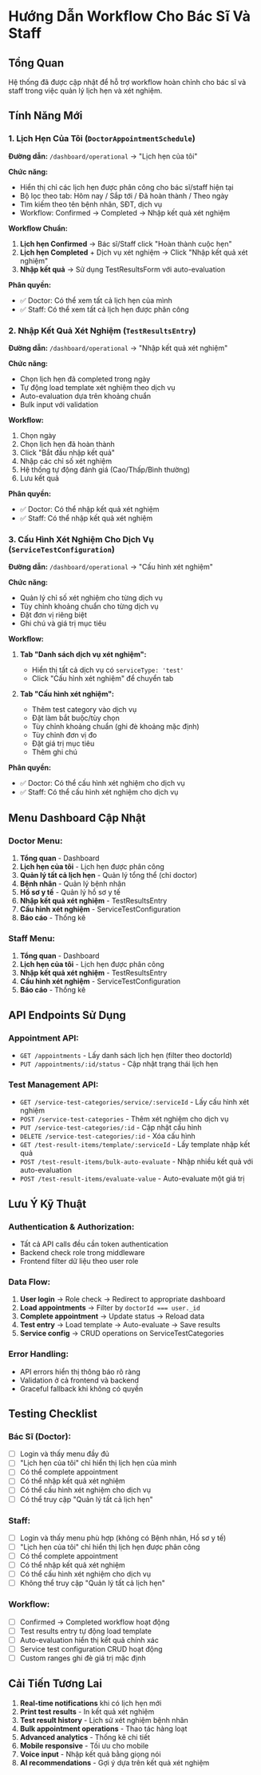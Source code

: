 # Hướng Dẫn Workflow Cho Bác Sĩ Và Staff

## Tổng Quan

Hệ thống đã được cập nhật để hỗ trợ workflow hoàn chỉnh cho bác sĩ và staff trong việc quản lý lịch hẹn và xét nghiệm.

## Tính Năng Mới

### 1. Lịch Hẹn Của Tôi (`DoctorAppointmentSchedule`)

**Đường dẫn:** `/dashboard/operational` → "Lịch hẹn của tôi"

**Chức năng:**
- Hiển thị chỉ các lịch hẹn được phân công cho bác sĩ/staff hiện tại
- Bộ lọc theo tab: Hôm nay / Sắp tới / Đã hoàn thành / Theo ngày
- Tìm kiếm theo tên bệnh nhân, SĐT, dịch vụ
- Workflow: Confirmed → Completed → Nhập kết quả xét nghiệm

**Workflow Chuẩn:**
1. **Lịch hẹn Confirmed** → Bác sĩ/Staff click "Hoàn thành cuộc hẹn"
2. **Lịch hẹn Completed** + Dịch vụ xét nghiệm → Click "Nhập kết quả xét nghiệm"
3. **Nhập kết quả** → Sử dụng TestResultsForm với auto-evaluation

**Phân quyền:**
- ✅ Doctor: Có thể xem tất cả lịch hẹn của mình
- ✅ Staff: Có thể xem tất cả lịch hẹn được phân công

### 2. Nhập Kết Quả Xét Nghiệm (`TestResultsEntry`)

**Đường dẫn:** `/dashboard/operational` → "Nhập kết quả xét nghiệm"

**Chức năng:**
- Chọn lịch hẹn đã completed trong ngày
- Tự động load template xét nghiệm theo dịch vụ
- Auto-evaluation dựa trên khoảng chuẩn
- Bulk input với validation

**Workflow:**
1. Chọn ngày
2. Chọn lịch hẹn đã hoàn thành
3. Click "Bắt đầu nhập kết quả"
4. Nhập các chỉ số xét nghiệm
5. Hệ thống tự động đánh giá (Cao/Thấp/Bình thường)
6. Lưu kết quả

**Phân quyền:**
- ✅ Doctor: Có thể nhập kết quả xét nghiệm
- ✅ Staff: Có thể nhập kết quả xét nghiệm

### 3. Cấu Hình Xét Nghiệm Cho Dịch Vụ (`ServiceTestConfiguration`)

**Đường dẫn:** `/dashboard/operational` → "Cấu hình xét nghiệm"

**Chức năng:**
- Quản lý chỉ số xét nghiệm cho từng dịch vụ
- Tùy chỉnh khoảng chuẩn cho từng dịch vụ
- Đặt đơn vị riêng biệt
- Ghi chú và giá trị mục tiêu

**Workflow:**
1. **Tab "Danh sách dịch vụ xét nghiệm":**
   - Hiển thị tất cả dịch vụ có `serviceType: 'test'`
   - Click "Cấu hình xét nghiệm" để chuyển tab

2. **Tab "Cấu hình xét nghiệm":**
   - Thêm test category vào dịch vụ
   - Đặt làm bắt buộc/tùy chọn
   - Tùy chỉnh khoảng chuẩn (ghi đè khoảng mặc định)
   - Tùy chỉnh đơn vị đo
   - Đặt giá trị mục tiêu
   - Thêm ghi chú

**Phân quyền:**
- ✅ Doctor: Có thể cấu hình xét nghiệm cho dịch vụ
- ✅ Staff: Có thể cấu hình xét nghiệm cho dịch vụ

## Menu Dashboard Cập Nhật

### Doctor Menu:
1. **Tổng quan** - Dashboard
2. **Lịch hẹn của tôi** - Lịch hẹn được phân công
3. **Quản lý tất cả lịch hẹn** - Quản lý tổng thể (chỉ doctor)
4. **Bệnh nhân** - Quản lý bệnh nhân
5. **Hồ sơ y tế** - Quản lý hồ sơ y tế
6. **Nhập kết quả xét nghiệm** - TestResultsEntry
7. **Cấu hình xét nghiệm** - ServiceTestConfiguration
8. **Báo cáo** - Thống kê

### Staff Menu:
1. **Tổng quan** - Dashboard
2. **Lịch hẹn của tôi** - Lịch hẹn được phân công
3. **Nhập kết quả xét nghiệm** - TestResultsEntry
4. **Cấu hình xét nghiệm** - ServiceTestConfiguration
5. **Báo cáo** - Thống kê

## API Endpoints Sử Dụng

### Appointment API:
- `GET /appointments` - Lấy danh sách lịch hẹn (filter theo doctorId)
- `PUT /appointments/:id/status` - Cập nhật trạng thái lịch hẹn

### Test Management API:
- `GET /service-test-categories/service/:serviceId` - Lấy cấu hình xét nghiệm
- `POST /service-test-categories` - Thêm xét nghiệm cho dịch vụ
- `PUT /service-test-categories/:id` - Cập nhật cấu hình
- `DELETE /service-test-categories/:id` - Xóa cấu hình
- `GET /test-result-items/template/:serviceId` - Lấy template nhập kết quả
- `POST /test-result-items/bulk-auto-evaluate` - Nhập nhiều kết quả với auto-evaluation
- `POST /test-result-items/evaluate-value` - Auto-evaluate một giá trị

## Lưu Ý Kỹ Thuật

### Authentication & Authorization:
- Tất cả API calls đều cần token authentication
- Backend check role trong middleware
- Frontend filter dữ liệu theo user role

### Data Flow:
1. **User login** → Role check → Redirect to appropriate dashboard
2. **Load appointments** → Filter by `doctorId === user._id`
3. **Complete appointment** → Update status → Reload data
4. **Test entry** → Load template → Auto-evaluate → Save results
5. **Service config** → CRUD operations on ServiceTestCategories

### Error Handling:
- API errors hiển thị thông báo rõ ràng
- Validation ở cả frontend và backend
- Graceful fallback khi không có quyền

## Testing Checklist

### Bác Sĩ (Doctor):
- [ ] Login và thấy menu đầy đủ
- [ ] "Lịch hẹn của tôi" chỉ hiển thị lịch hẹn của mình
- [ ] Có thể complete appointment
- [ ] Có thể nhập kết quả xét nghiệm
- [ ] Có thể cấu hình xét nghiệm cho dịch vụ
- [ ] Có thể truy cập "Quản lý tất cả lịch hẹn"

### Staff:
- [ ] Login và thấy menu phù hợp (không có Bệnh nhân, Hồ sơ y tế)
- [ ] "Lịch hẹn của tôi" chỉ hiển thị lịch hẹn được phân công
- [ ] Có thể complete appointment
- [ ] Có thể nhập kết quả xét nghiệm
- [ ] Có thể cấu hình xét nghiệm cho dịch vụ
- [ ] Không thể truy cập "Quản lý tất cả lịch hẹn"

### Workflow:
- [ ] Confirmed → Completed workflow hoạt động
- [ ] Test results entry tự động load template
- [ ] Auto-evaluation hiển thị kết quả chính xác
- [ ] Service test configuration CRUD hoạt động
- [ ] Custom ranges ghi đè giá trị mặc định

## Cải Tiến Tương Lai

1. **Real-time notifications** khi có lịch hẹn mới
2. **Print test results** - In kết quả xét nghiệm
3. **Test result history** - Lịch sử xét nghiệm bệnh nhân
4. **Bulk appointment operations** - Thao tác hàng loạt
5. **Advanced analytics** - Thống kê chi tiết
6. **Mobile responsive** - Tối ưu cho mobile
7. **Voice input** - Nhập kết quả bằng giọng nói
8. **AI recommendations** - Gợi ý dựa trên kết quả xét nghiệm 